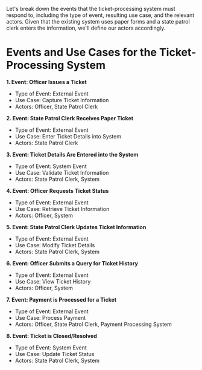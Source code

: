 Let's break down the events that the ticket-processing system must respond to, including the type of event, resulting use case, and the relevant actors. Given that the existing system uses paper forms and a state patrol clerk enters the information, we'll define our actors accordingly.

# Events and Use Cases for the Ticket-Processing System
**1. Event: Officer Issues a Ticket**

- Type of Event: External Event
- Use Case: Capture Ticket Information
- Actors: Officer, State Patrol Clerk

**2. Event: State Patrol Clerk Receives Paper Ticket**

- Type of Event: External Event
- Use Case: Enter Ticket Details into System
- Actors: State Patrol Clerk

**3. Event: Ticket Details Are Entered into the System**

- Type of Event: System Event
- Use Case: Validate Ticket Information
- Actors: State Patrol Clerk, System

**4. Event: Officer Requests Ticket Status**

- Type of Event: External Event
- Use Case: Retrieve Ticket Information
- Actors: Officer, System

**5. Event: State Patrol Clerk Updates Ticket Information**

- Type of Event: External Event
- Use Case: Modify Ticket Details
- Actors: State Patrol Clerk, System

**6. Event: Officer Submits a Query for Ticket History**

- Type of Event: External Event
- Use Case: View Ticket History
- Actors: Officer, System

**7. Event: Payment is Processed for a Ticket**

- Type of Event: External Event
- Use Case: Process Payment
- Actors: Officer, State Patrol Clerk, Payment Processing System

**8. Event: Ticket is Closed/Resolved**

- Type of Event: System Event
- Use Case: Update Ticket Status
- Actors: State Patrol Clerk, System
